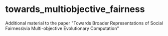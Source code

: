 # towards_multiobjective_fairness
Additional material to the paper "Towards Broader Representations of Social Fairness\\via Multi-objective Evolutionary Computation"
